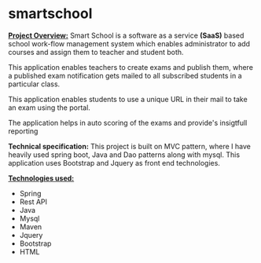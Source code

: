 # smartschool

<strong><u>Project Overview:</u></strong>
Smart School is a software as a service <strong>(SaaS)</strong> based school work-flow management system 
which enables administrator to add courses and assign them to teacher and student both.

This application enables teachers to create exams and publish them, where a published exam notification gets mailed to all subscribed students in a particular class.

This application enables students to use a unique URL in their mail to take an exam using the portal. 

The application helps in auto scoring of the exams and provide's insigtfull reporting

<strong>Technical specification:</strong>
This project is built on MVC pattern, where I have heavily used spring boot, Java and Dao patterns along with mysql. This application uses Bootstrap and Jquery as front end technologies.

<strong><u>Technologies used:</u></strong>
<ul>
	<li>Spring</li>
	<li>Rest API</li>
	<li>Java</li>
	<li>Mysql</li>
	<li>Maven</li>
	<li>Jquery</li>
	<li>Bootstrap</li>
	<li>HTML</li>
</ul>
